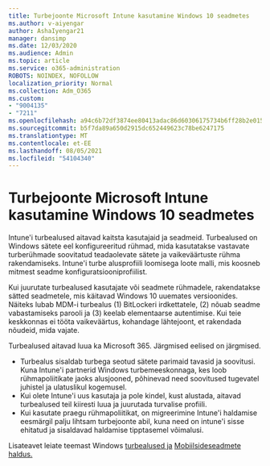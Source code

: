 ```yaml
---
title: Turbejoonte Microsoft Intune kasutamine Windows 10 seadmetes
ms.author: v-aiyengar
author: AshaIyengar21
manager: dansimp
ms.date: 12/03/2020
ms.audience: Admin
ms.topic: article
ms.service: o365-administration
ROBOTS: NOINDEX, NOFOLLOW
localization_priority: Normal
ms.collection: Adm_O365
ms.custom:
- "9004135"
- "7211"
ms.openlocfilehash: a94c6b72df3874ee80413adac86d60306175734b6ff28b2e015e05eec6f3838b
ms.sourcegitcommit: b5f7da89a650d2915dc652449623c78be6247175
ms.translationtype: MT
ms.contentlocale: et-EE
ms.lasthandoff: 08/05/2021
ms.locfileid: "54104340"
---
```

# <a name="use-microsoft-intune-security-baselines-to-configure-windows-10-devices"></a>Turbejoonte Microsoft Intune kasutamine Windows 10 seadmetes

Intune'i turbealused aitavad kaitsta kasutajaid ja seadmeid. Turbealused on Windows sätete eel konfigureeritud rühmad, mida kasutatakse vastavate turberühmade soovitatud teadaolevate sätete ja vaikeväärtuste rühma rakendamiseks. Intune'i turbe alusprofiili loomisega loote malli, mis koosneb mitmest seadme konfiguratsiooniprofiilist.

Kui juurutate turbealused kasutajate või seadmete rühmadele, rakendatakse sätted seadmetele, mis käitavad Windows 10 uuemates versioonides. Näiteks lubab MDM-i turbealus (1) BitLockeri irdkettatele, (2) nõuab seadme vabastamiseks parooli ja (3) keelab elementaarse autentimise. Kui teie keskkonnas ei tööta vaikeväärtus, kohandage lähtejoont, et rakendada nõudeid, mida vajate.

Turbealused aitavad luua ka Microsoft 365. Järgmised eelised on järgmised.

- Turbealus sisaldab turbega seotud sätete parimaid tavasid ja soovitusi. Kuna Intune'i partnerid Windows turbemeeskonnaga, kes loob rühmapoliitikate jaoks alusjooned, põhinevad need soovitused tugevatel juhistel ja ulatuslikul kogemusel.
- Kui olete Intune'i uus kasutaja ja pole kindel, kust alustada, aitavad turbealused teil kiiresti luua ja juurutada turvalise profiili.
- Kui kasutate praegu rühmapoliitikat, on migreerimine Intune'i haldamise eesmärgil palju lihtsam turbejoonte abil, kuna need on intune'i sisse ehitatud ja sisaldavad haldamise tipptasemel võimalusi.

Lisateavet leiate teemast Windows [turbealused ja](https://go.microsoft.com/fwlink/?linkid=2141503) [Mobiilsideseadmete haldus.](https://go.microsoft.com/fwlink/?linkid=2141701)